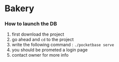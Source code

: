 # Bakery


### How to launch the DB 
1. first download the project 
2. go ahead and `cd` to the project
3. write the following command : `./pocketbase serve`
4. you should be prometed a login page
5. contact owner for more info